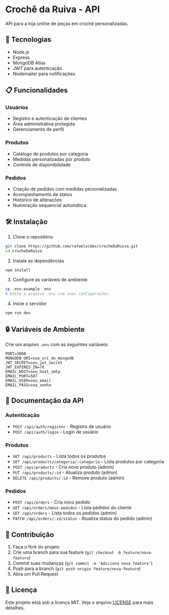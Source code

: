 # Crochê da Ruiva - API

API para a loja online de peças em crochê personalizadas.

## 🚀 Tecnologias

- Node.js
- Express
- MongoDB Atlas
- JWT para autenticação
- Nodemailer para notificações

## 📋 Funcionalidades

### Usuários
- Registro e autenticação de clientes
- Área administrativa protegida
- Gerenciamento de perfil

### Produtos
- Catálogo de produtos por categoria
- Medidas personalizadas por produto
- Controle de disponibilidade

### Pedidos
- Criação de pedidos com medidas personalizadas
- Acompanhamento de status
- Histórico de alterações
- Numeração sequencial automática

## 🛠 Instalação

1. Clone o repositório
```bash
git clone https://github.com/rafaelscdev/crocheDaRuiva.git
cd crocheDaRuiva
```

2. Instale as dependências
```bash
npm install
```

3. Configure as variáveis de ambiente
```bash
cp .env.example .env
# Edite o arquivo .env com suas configurações
```

4. Inicie o servidor
```bash
npm run dev
```

## 🔒 Variáveis de Ambiente

Crie um arquivo `.env` com as seguintes variáveis:

```env
PORT=3000
MONGODB_URI=sua_uri_do_mongodb
JWT_SECRET=seu_jwt_secret
JWT_EXPIRES_IN=7d
EMAIL_HOST=seu_host_smtp
EMAIL_PORT=587
EMAIL_USER=seu_email
EMAIL_PASS=sua_senha
```

## 📝 Documentação da API

### Autenticação
- `POST /api/auth/register` - Registro de usuário
- `POST /api/auth/login` - Login de usuário

### Produtos
- `GET /api/products` - Lista todos os produtos
- `GET /api/products/categoria/:categoria` - Lista produtos por categoria
- `POST /api/products` - Cria novo produto (admin)
- `PUT /api/products/:id` - Atualiza produto (admin)
- `DELETE /api/products/:id` - Remove produto (admin)

### Pedidos
- `POST /api/orders` - Cria novo pedido
- `GET /api/orders/meus-pedidos` - Lista pedidos do cliente
- `GET /api/orders` - Lista todos os pedidos (admin)
- `PATCH /api/orders/:id/status` - Atualiza status do pedido (admin)

## 🤝 Contribuição

1. Faça o fork do projeto
2. Crie uma branch para sua feature (`git checkout -b feature/nova-feature`)
3. Commit suas mudanças (`git commit -m 'Adiciona nova feature'`)
4. Push para a branch (`git push origin feature/nova-feature`)
5. Abra um Pull Request

## 📄 Licença

Este projeto está sob a licença MIT. Veja o arquivo [LICENSE](LICENSE) para mais detalhes. 